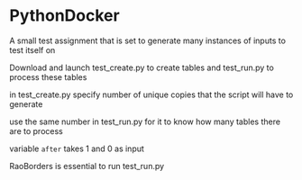 # PythonDocker
A small test assignment that is set to generate many instances of inputs to test itself on


Download and launch test_create.py to create tables and test_run.py to process these tables

in test_create.py specify number of unique copies that the script will have to generate

use the same number in test_run.py for it to know how many tables there are to process

variable `after` takes 1 and 0 as input

RaoBorders is essential to run test_run.py
